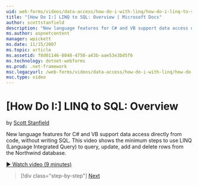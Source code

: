 ```yaml
---
uid: web-forms/videos/data-access/how-do-i-with-linq/how-do-i-linq-to-sql-overview
title: "[How Do I:] LINQ to SQL: Overview | Microsoft Docs"
author: scottstanfield
description: "New language features for C# and VB support data access directly from code, without writing SQL. This video shows the minimum steps to use LINQ (Language Int..."
ms.author: aspnetcontent
manager: wpickett
ms.date: 11/15/2007
ms.topic: article
ms.assetid: f8d01146-8048-4750-a43b-aae53e3bd5f6
ms.technology: dotnet-webforms
ms.prod: .net-framework
msc.legacyurl: /web-forms/videos/data-access/how-do-i-with-linq/how-do-i-linq-to-sql-overview
msc.type: video
---
```

[How Do I:] LINQ to SQL: Overview
====================
by [Scott Stanfield](https://github.com/scottstanfield)

New language features for C# and VB support data access directly from code, without writing SQL. This video shows the minimum steps to use LINQ (Language Integrated Query) to query, update, add and delete rows from the Northwind database.

[&#9654; Watch video (9 minutes)](https://channel9.msdn.com/Blogs/ASP-NET-Site-Videos/how-do-i-linq-to-sql-overview)

> [!div class="step-by-step"]
> [Next](how-do-i-linq-to-sql-data-model.md)
